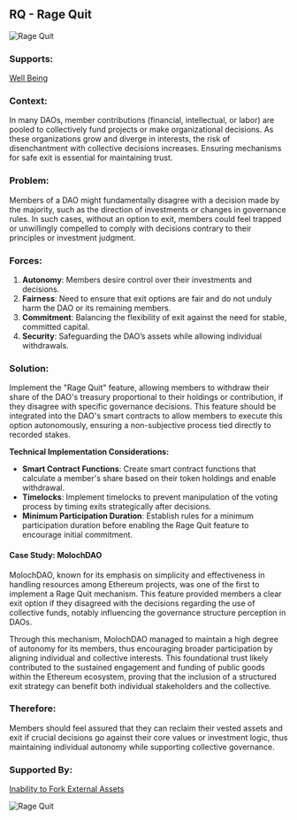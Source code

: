 ## RQ - Rage Quit

![Rage Quit](./output/illustrations/rage_quit.png)

### Supports:
[Well Being](./well_being.html)

### Context:
In many DAOs, member contributions (financial, intellectual, or labor) are pooled to collectively fund projects or make organizational decisions. As these organizations grow and diverge in interests, the risk of disenchantment with collective decisions increases. Ensuring mechanisms for safe exit is essential for maintaining trust.

### Problem:
Members of a DAO might fundamentally disagree with a decision made by the majority, such as the direction of investments or changes in governance rules. In such cases, without an option to exit, members could feel trapped or unwillingly compelled to comply with decisions contrary to their principles or investment judgment.

### Forces:
1. **Autonomy**: Members desire control over their investments and decisions.
2. **Fairness**: Need to ensure that exit options are fair and do not unduly harm the DAO or its remaining members.
3. **Commitment**: Balancing the flexibility of exit against the need for stable, committed capital.
4. **Security**: Safeguarding the DAO’s assets while allowing individual withdrawals.

### Solution:
Implement the "Rage Quit" feature, allowing members to withdraw their share of the DAO's treasury proportional to their holdings or contribution, if they disagree with specific governance decisions. This feature should be integrated into the DAO's smart contracts to allow members to execute this option autonomously, ensuring a non-subjective process tied directly to recorded stakes.

**Technical Implementation Considerations:**
- **Smart Contract Functions**: Create smart contract functions that calculate a member's share based on their token holdings and enable withdrawal.
- **Timelocks**: Implement timelocks to prevent manipulation of the voting process by timing exits strategically after decisions.
- **Minimum Participation Duration**: Establish rules for a minimum participation duration before enabling the Rage Quit feature to encourage initial commitment.


#### Case Study: MolochDAO

MolochDAO, known for its emphasis on simplicity and effectiveness in handling resources among Ethereum projects, was one of the first to implement a Rage Quit mechanism. This feature provided members a clear exit option if they disagreed with the decisions regarding the use of collective funds, notably influencing the governance structure perception in DAOs. 

Through this mechanism, MolochDAO managed to maintain a high degree of autonomy for its members, thus encouraging broader participation by aligning individual and collective interests. This foundational trust likely contributed to the sustained engagement and funding of public goods within the Ethereum ecosystem, proving that the inclusion of a structured exit strategy can benefit both individual stakeholders and the collective.

### Therefore:
Members should feel assured that they can reclaim their vested assets and exit if crucial decisions go against their core values or investment logic, thus maintaining individual autonomy while supporting collective governance.

### Supported By:
[Inability to Fork External Assets](./inability_to_fork_external_assets.html)  

![Rage Quit](./output/rage_quit_specific_graph.png)